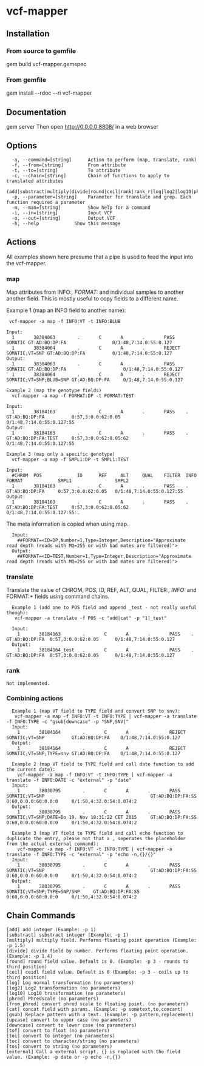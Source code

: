 # vcf-mapper

## Installation
### From source to gemfile
  gem build vcf-mapper.gemspec
### From gemfile
  gem install --rdoc --ri vcf-mapper

## Documentation
  gem server
  Then open http://0.0.0.0:8808/ in a web browser

## Options
```
  -a, --command=[string]      Action to perform (map, translate, rank)
  -f, --from=[string]         From attribute
  -t, --to=[string]           To attribute
  -c, --chain=[string]        Chain of functions to apply to translated attributes
                         (add|substract|multiply|divide|round|ceil|rank|rank_r|log|log2|log10|phred|from_phred|cat|gsub|external|tof|toi|tos)
  -p, --parameter=[string]    Parameter for translate and grep. Each function required a parameter
  -m, --man=[string]          Show help for a command
  -i, --in=[string]           Input VCF
  -o, --out=[string]          Output VCF
  -h, --help             Show this message
```
## Actions

All examples shown here presume that a pipe is used to feed the input into the vcf-mapper.

### map

Map attributes from INFO:*, FORMAT:* and individual samples to another another field. This is mostly useful to copy fields to a different name.

  Example 1 (map an INFO field to another name): 
  ```
   vcf-mapper -a map -f INFO:VT -t INFO:BLUB
  
  Input: 
    1       38384063        .       C       A       .       PASS    SOMATIC GT:AD:BQ:DP:FA                 0/1:48,7:14.0:55:0.127
    1       38384064        .       C       A       .       REJECT  SOMATIC;VT=SNP GT:AD:BQ:DP:FA          0/1:48,7:14.0:55:0.127
  Output: 
    1       38384063        .       C       A       .       PASS    SOMATIC GT:AD:BQ:DP:FA                     0/1:48,7:14.0:55:0.127
    1       38384064        .       C       A       .       REJECT  SOMATIC;VT=SNP;BLUB=SNP GT:AD:BQ:DP:FA     0/1:48,7:14.0:55:0.127
  
  Example 2 (map the genotype fields) 
    vcf-mapper -a map -f FORMAT:DP -t FORMAT:TEST 
  
  Input:
    1       38184163        .       C       A       .       PASS    .       GT:AD:BQ:DP:FA          0:57,3:0.0:62:0.05      0/1:48,7:14.0:55:0.127:55
  Output:
    1       38184163        .       C       A       .       PASS    .       GT:AD:BQ:DP:FA:TEST     0:57,3:0.0:62:0.05:62   0/1:48,7:14.0:55:0.127:55
  
  Example 3 (map only a specific genotype) 
    vcf-mapper -a map -f SMPL1:DP -t SMPL1:TEST 
  
  Input:
    #CHROM  POS             ID      REF     ALT     QUAL    FILTER  INFO    FORMAT             SMPL1                SMPL2
    1       38184163        .       C       A       .       PASS    .       GT:AD:BQ:DP:FA     0:57,3:0.0:62:0.05   0/1:48,7:14.0:55:0.127:55
  Output:
    1       38184163        .       C       A       .       PASS    .       GT:AD:BQ:DP:FA:TEST     0:57,3:0.0:62:0.05:62   0/1:48,7:14.0:55:0.127:55:.
```

The meta information is copied when using map.
```
  Input: 
    ##FORMAT=<ID=DP,Number=1,Type=Integer,Description="Approximate read depth (reads with MQ=255 or with bad mates are filtered)">
  Output:
    ##FORMAT=<ID=TEST,Number=1,Type=Integer,Description="Approximate read depth (reads with MQ=255 or with bad mates are filtered)">
```

### translate 
Translate the value of CHROM, POS, ID, REF, ALT, QUAL, FILTER:*, INFO:* and FORMAT:* fields using command chains. 
```
  Example 1 (add one to POS field and append _test - not really useful though): 
   vcf-mapper -a translate -f POS -c "add|cat" -p "1|_test"
  
  Input: 
    1       38184163        .       C       A       .       PASS    .       GT:AD:BQ:DP:FA  0:57,3:0.0:62:0.05      0/1:48,7:14.0:55:0.127
  Output: 
    1       38184164_test   .       C       A       .       PASS    .       GT:AD:BQ:DP:FA  0:57,3:0.0:62:0.05      0/1:48,7:14.0:55:0.127
```
### rank
```Not implemented.```

### Combining actions
```
  Example 1 (map VT field to TYPE field and convert SNP to snv): 
   vcf-mapper -a map -f INFO:VT -t INFO:TYPE | vcf-mapper -a translate -f INFO:TYPE -c "gsub|downcase" -p "SNP,SNV|"
  Input: 
    1       38184164        .       C       A       .       REJECT  SOMATIC;VT=SNP          GT:AD:BQ:DP:FA    0/1:48,7:14.0:55:0.127
  Output: 
    1       38184164        .       C       A       .       REJECT  SOMATIC;VT=SNP;TYPE=snv GT:AD:BQ:DP:FA    0/1:48,7:14.0:55:0.127
  
  Example 2 (map VT field to TYPE field and call date function to add the current date):
    vcf-mapper -a map -f INFO:VT -t INFO:TYPE | vcf-mapper -a translate -f INFO:DATE -c "external" -p "date"
  Input:
    1       38030795        .       C       A       .       PASS    SOMATIC;VT=SNP                                       GT:AD:BQ:DP:FA:SS       0:60,0:0.0:60:0.0:0     0/1:50,4:32.0:54:0.074:2
  Output:
    1       38030795        .       C       A       .       PASS    SOMATIC;VT=SNP;DATE=Do 19. Nov 18:31:22 CET 2015     GT:AD:BQ:DP:FA:SS       0:60,0:0.0:60:0.0:0     0/1:50,4:32.0:54:0.074:2

  Example 3 (map VT field to TYPE field and call echo function to duplicate the entry, please not that a , seperates the placeholder from the actual external command):
    vcf-mapper -a map -f INFO:VT -t INFO:TYPE | vcf-mapper -a translate -f INFO:TYPE -c "external" -p "echo -n,{}/{}"
  Input:
    1       38030795        .       C       A       .       PASS    SOMATIC;VT=SNP                                       GT:AD:BQ:DP:FA:SS       0:60,0:0.0:60:0.0:0     0/1:50,4:32.0:54:0.074:2
  Output:
    1       38030795        .       C       A       .       PASS    SOMATIC;VT=SNP;TYPE=SNP/SNP     GT:AD:BQ:DP:FA:SS       0:60,0:0.0:60:0.0:0     0/1:50,4:32.0:54:0.074:2
```

## Chain Commands
```
[add] add integer (Example: -p 1)
[substract] substract integer (Example: -p 1)
[multiply] multiply field. Performs floating point operation (Example: -p 1.5)
[divide] divide field by number. Performs floating point operation. (Example: -p 1.4)
[round] round field value. Default is 0. (Example: -p 3 - rounds to third position)
[ceil] ceidl field value. Default is 0 (Example: -p 3 - ceils up to third position)
[log] Log normal transformation (no parameters)
[log2] Log2 transformation (no parameters)
[log10] Log10 transformation (no parameters)
[phred] Phredscale (no parameters)
[from_phred] convert phred scale to floating point. (no parameters)
[cat] concat field with params. (Example: -p sometext,to,concant)
[gsub] Replace pattern with a text. (Example: -p pattern,replacement)
[upcase] convert to upper case (no parameters)
[downcase] convert to lower case (no parameters)
[tof] convert to float (no parameters)
[toi] convert to integer (no parameters)
[toc] convert to character/string (no parameters)
[tos] convert to string (no parameters)
[external] Call a external script. {} is replaced with the field value. (Example: -p date or -p echo -n,{})
```